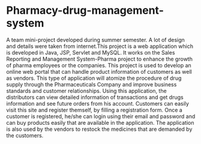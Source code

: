 # Pharmacy-drug-management-system
A team mini-project developed during summer semester. A lot of design and details were taken from internet.This project is a web application which is developed in Java, JSP, Servlet and
MySQL. It works on the Sales Reporting and Management System-Pharma 
project to enhance the growth of pharma employees or the companies.
This project is used to develop an online web portal that can handle product 
information of customers as well as vendors. This type of application will 
atomize the procedure of drug supply through the Pharmaceuticals Company 
and improve business standards and customer relationships. Using this
application, the distributors can view detailed information of transactions and 
get drugs information and see future orders from his account. Customers can 
easily visit this site and register themself, by filling a registration form. Once a 
customer is registered, he/she can login using their email and password and can 
buy products easily that are available in the application. The application is also 
used by the vendors to restock the medicines that are demanded by the 
customers.
